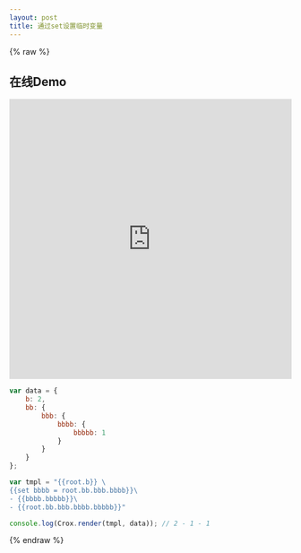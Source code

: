 ```yaml
---
layout: post
title: 通过set设置临时变量
---
```


{% raw %}

## 在线Demo

<iframe width="100%" height="500" src="http://jsfiddle.net/M24bM/6/embedded/" allowfullscreen="allowfullscreen" frameborder="0"></iframe>


```js
var data = {
    b: 2,
    bb: {
        bbb: {
            bbbb: {
                bbbbb: 1
            }
        }
    }
};

var tmpl = "{{root.b}} \
{{set bbbb = root.bb.bbb.bbbb}}\
- {{bbbb.bbbbb}}\
- {{root.bb.bbb.bbbb.bbbbb}}"

console.log(Crox.render(tmpl, data)); // 2 - 1 - 1
```

{% endraw %}
